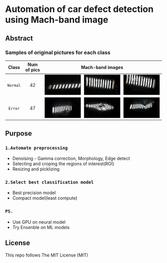 # Automation of car defect detection using Mach-band image

## Abstract


### Samples of original pictures for each class
|Class|Num of pics|Mach-band images|
|:---:|:---:|:---:|
|`Normal`|42|![Normal Images](/imgs/nor_merged.png)|
|`Error`|47|![Error Images](/imgs/err_merged.png)|

## Purpose

### `1.Automate preprocessing`
* Denoising - Gamma correction, Morphology, Edge detect
* Selecting and croping the regions of interest(ROI)
* Resizing and picklizing

### `2.Select best classification model`
* Best precision model
* Compact model(least compute)

### `PS.`
* Use GPU on neural model
* Try Ensenble on ML models


## License
This repo follows The MIT License (MIT)
